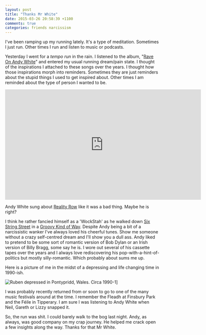 ```yaml
---
layout: post
title: "Thanks Mr White"
date: 2015-03-26 20:58:39 +1100
comments: true
categories: friends narcissism
---
```

I've been ramping up my running lately. It's a type of meditation. Sometimes I just run. Other times I run and listen to music or podcasts. 

Yesterday I went for a <dfn title="Trying to increase my speed for the Gold Coast Marathon">tempo run</dfn> in the rain. I listened to the album, "[Rave On Andy White](http://www.andywhite.com/album/rave-on-andy-white/ "Go buy a copy from himself")" and entered my usual running dream/pain state. I thought of the inspirations I attached to these songs over the years. I thought how those inspirations morph into reminders. Sometimes they are just reminders about the stupid things I used to get inspired about. Other times I am reminded about the type of person I wanted to be.

<iframe width="640" height="360" src="https://www.youtube-nocookie.com/embed/VPxuEYR8908?rel=0" frameborder="0" allowfullscreen></iframe>

Andy White sung about [Reality Row](https://www.youtube.com/watch?v=xzxhpZYO19Y "maybe he is right?") like it was a bad thing. Maybe he is right?

I think he rather fancied himself as a 'WockStah' as he walked down [Six String Street](https://www.youtube.com/watch?v=12rnbGw9kAk "The middle of the road is apparently not as cool as six string street") in a [Groovy Kind of Way](https://www.youtube.com/watch?v=x4qooN-uzA8 "Andy sings about groovy stuff on YTube"). Despite Andy being a bit of a narcissistic wanker I've always loved his cheerful tunes. Show me someone without a crazy self-centred dream and I'll show you a dull ass. Andy liked to pretend to be some sort of romantic version of Bob Dylan or an Irish version of Billy Bragg, some say he is. I wore out several of his cassette tapes over the years and I always love rediscovering his pop-with-a-hint-of-politics but mostly silly-romantic. Which probably about sums me up. 

Here is a picture of me in the midst of a depressing and life changing time in 1990-ish.

![Ruben depressed in Pontypridd, Wales. Circa 1990-1]({{http://tregeagle.com}}/images/photos/ruben-ponty.jpg)]

I was probably recently returned from or soon to go to one of the many music festivals around at the time. I remember the Fleadh at Finsbury Park and the Féile in Tipperary. I am sure I was listening to Andy White when Neil, Gareth or Lizzy snapped it.

So, the run was shit. I could barely walk to the bog last night. Andy, as always, was good company on my crap journey. He helped me crack open a few insights along the way. Thanks for that Mr White.


